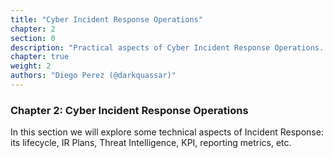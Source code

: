 ```yaml
---
title: "Cyber Incident Response Operations"
chapter: 2
section: 0
description: "Practical aspects of Cyber Incident Response Operations. IR stages, threat intelligence, reporting metrics, etc."
chapter: true
weight: 2
authors: "Diego Perez (@darkquassar)"
---
```


### <i class="fas fa-book-open"></i> Chapter 2: Cyber Incident Response Operations

In this section we will explore some technical aspects of Incident Response: its lifecycle, IR Plans, Threat Intelligence, KPI, reporting metrics, etc.

